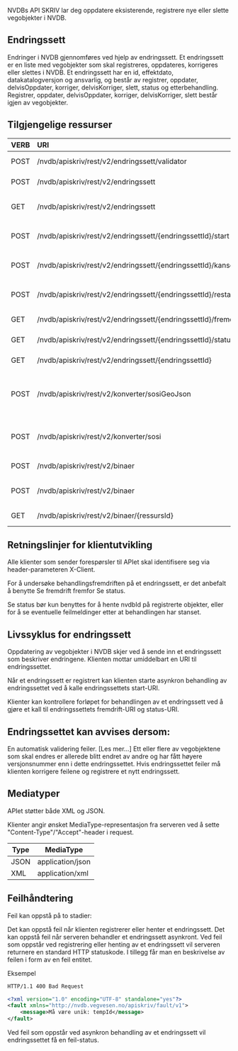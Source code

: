 NVDBs API SKRIV lar deg oppdatere eksisterende, registrere nye eller slette vegobjekter i NVDB.

## Endringssett

Endringer i NVDB gjennomføres ved hjelp av endringssett. Et endringssett er en liste med vegobjekter som skal registreres, oppdateres, korrigeres eller slettes i NVDB. Et endringssett har en id, effektdato, datakatalogversjon og ansvarlig, og består av registrer, oppdater, delvisOppdater, korriger, delvisKorriger, slett, status og etterbehandling. Registrer, oppdater, delvisOppdater, korriger, delvisKorriger, slett består igjen av vegobjekter.


## Tilgjengelige ressurser

|VERB|URI|Beskrivelse|Dokumentasjon|
|:---|:---|:---|:---:|
|POST|/nvdb/apiskriv/rest/v2/endringssett/validator|Valider et endringssett.|dokumentasjon|
|POST|/nvdb/apiskriv/rest/v2/endringssett|Registrer et endringssett.|dokumentasjon|
|GET|/nvdb/apiskriv/rest/v2/endringssett|Se oversikt over endringssett.|dokumentasjon|
|POST|/nvdb/apiskriv/rest/v2/endringssett/{endringssettId}/start|Start behandling av et endringssett.|dokumentasjon|
|POST|/nvdb/apiskriv/rest/v2/endringssett/{endringssettId}/kanseller|Kanseller behandling av et endringssett.|dokumentasjon|
|POST|/nvdb/apiskriv/rest/v2/endringssett/{endringssettId}/restart|	Restart behandling av et endringssett.|dokumentasjon|
|GET|/nvdb/apiskriv/rest/v2/endringssett/{endringssettId}/fremdrift|	Se fremdrift på et endringssett.|dokumentasjon|
|GET|/nvdb/apiskriv/rest/v2/endringssett/{endringssettId}/status|	Se status for et endringssett.|dokumentasjon|
|GET|/nvdb/apiskriv/rest/v2/endringssett/{endringssettId}|	Se innholdet i et endringssett.|dokumentasjon|
|POST|/nvdb/apiskriv/rest/v2/konverter/sosiGeoJson|	Konverter SOSI-GeoJSON til endringssett-format.|dokumentasjon|
|POST|/nvdb/apiskriv/rest/v2/konverter/sosi|Konverter SOSI-NVDB til endringssett-format.|dokumentasjon|
|POST|/nvdb/apiskriv/rest/v2/binaer|Last opp binærdata.|dokumentasjon|
|POST|/nvdb/apiskriv/rest/v2/binaer|Last opp multipart/form-data|dokumentasjon|
|GET|/nvdb/apiskriv/rest/v2/binaer/{ressursId}|Last ned binærdata.|dokumentasjon|


## Retningslinjer for klientutvikling
Alle klienter som sender forespørsler til APIet skal identifisere seg via header-parameteren X-Client.

For å undersøke behandlingsfremdriften på et endringssett, er det anbefalt å benytte Se fremdrift fremfor Se status.

Se status bør kun benyttes for å hente nvdbId på registrerte objekter, eller for å se eventuelle feilmeldinger etter at behandlingen har stanset.

## Livssyklus for endringssett
Oppdatering av vegobjekter i NVDB skjer ved å sende inn et endringssett som beskriver endringene. Klienten mottar umiddelbart en URI til endringssettet.

Når et endringssett er registrert kan klienten starte asynkron behandling av endringssettet ved å kalle endringssettets start-URI.

Klienter kan kontrollere forløpet for behandlingen av et endringssett ved å gjøre et kall til endringssettets fremdrift-URI og status-URI.


## Endringssettet kan avvises dersom:

En automatisk validering feiler. [Les mer...]
Ett eller flere av vegobjektene som skal endres er allerede blitt endret av andre og har fått høyere versjonsnummer enn i dette endringssettet.
Hvis endringssettet feiler må klienten korrigere feilene og registrere et nytt endringssett.

## Mediatyper
APIet støtter både XML og JSON.

Klienter angir ønsket MediaType-representasjon fra serveren ved å sette "Content-Type"/"Accept"-header i request.

|Type|MediaType|
|-|-|
|JSON|application/json|
|XML|application/xml|

## Feilhåndtering
Feil kan oppstå på to stadier:

Det kan oppstå feil når klienten registrerer eller henter et endringssett.
Det kan oppstå feil når serveren behandler et endringssett asynkront.
Ved feil som oppstår ved registrering eller henting av et endringssett vil serveren returnere en standard HTTP statuskode. I tillegg får man en beskrivelse av feilen i form av en feil entitet.

Eksempel

```xml
HTTP/1.1 400 Bad Request

<?xml version="1.0" encoding="UTF-8" standalone="yes"?>
<fault xmlns="http://nvdb.vegvesen.no/apiskriv/fault/v1">
    <message>Må være unik: tempId</message>
</fault>
```

Ved feil som oppstår ved asynkron behandling av et endringssett vil endringssettet få en feil-status.
